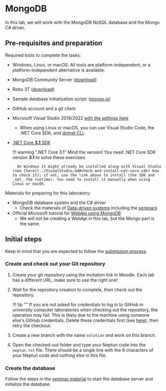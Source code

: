 ﻿# MongoDB

In this lab, we will work with the MongoDB NoSQL database and the Mongo C# driver.

## Pre-requisites and preparation

Required tools to complete the tasks:

- Windows, Linux, or macOS: All tools are platform-independent, or a platform-independent alternative is available.
- MongoDB Community Server ([download](https://www.mongodb.com/download-center/community))
- Robo 3T ([download](https://robomongo.org/download))
- Sample database initialization script: ([mongo.js](https://bmeviauac01.github.io/adatvezerelt/db/mongo.js))
- GitHub account and a git client
- Microsoft Visual Studio 2019/2022 [with the settings here](../VisualStudio.md)
    - When using Linux or macOS, you can use Visual Studio Code, the .NET Core SDK, and [dotnet CLI](https://docs.microsoft.com/en-us/dotnet/core/tools/).
- [.NET Core **3.1** SDK](https://dotnet.microsoft.com/download/dotnet-core/3.1)

    !!! warning ".NET Core 3.1"
        Mind the version! You need .NET Core SDK version **3.1** to solve these exercises.

        On Windows it might already be installed along with Visual Studio (see [here](../VisualStudio.md#check-and-install-net-core-sdk) how to check it); if not, use the link above to install (the SDK and _not_ the runtime). You need to install it manually when using Linux or macOS.

Materials for preparing for this laboratory:

- MongoDB database system and the C# driver
    - Check the materials of [Data-driven systems](https://www.aut.bme.hu/Course/enviauac01) including the [seminars](https://bmeviauac01.github.io/datadriven-en/)
- Official Microsoft tutorial for [WebApi using MongoDB](https://docs.microsoft.com/en-us/aspnet/core/tutorials/first-mongo-app?view=aspnetcore-3.1&tabs=visual-studio)
    - We will not be creating a WebApi in this lab, but the Mongo part is the same.

## Initial steps

Keep in mind that you are expected to follow the [submission process](../GitHub.md).

### Create and check out your Git repository

1. Create your git repository using the invitation link in Moodle. Each lab has a different URL; make sure to use the right one!

1. Wait for the repository creation to complete, then check out the repository.

    !!! tip ""
        If you are not asked for credentials to log in to GitHub in university computer laboratories when checking out the repository, the operation may fail. This is likely due to the machine using someone else's GitHub credentials. Delete these credentials first (see [here](../GitHub-credentials.md)), then retry the checkout.

1. Create a new branch with the name `solution` and work on this branch.

1. Open the checked-out folder and type your Neptun code into the `neptun.txt` file. There should be a single line with the 6 characters of your Neptun code and nothing else in this file.

### Create the database

Follow the steps in the [seminar material](https://bmeviauac01.github.io/datadriven-en/seminar/mongodb/#exercise-0-create-database-open-starter-code) to start the database server and initialize the database.

